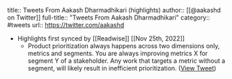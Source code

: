 title:: Tweets From Aakash Dharmadhikari (highlights)
author:: [[@aakashd on Twitter]]
full-title:: "Tweets From Aakash Dharmadhikari"
category:: #tweets
url:: https://twitter.com/aakashd

- Highlights first synced by [[Readwise]] [[Nov 25th, 2022]]
	- Product prioritization always happens across two dimensions only, metrics and segments. You are always improving metrics X for segment Y of a stakeholder. Any work that targets a metric without a segment, will likely result in inefficient prioritization. ([View Tweet](https://twitter.com/aakashd/status/984767891223470082))